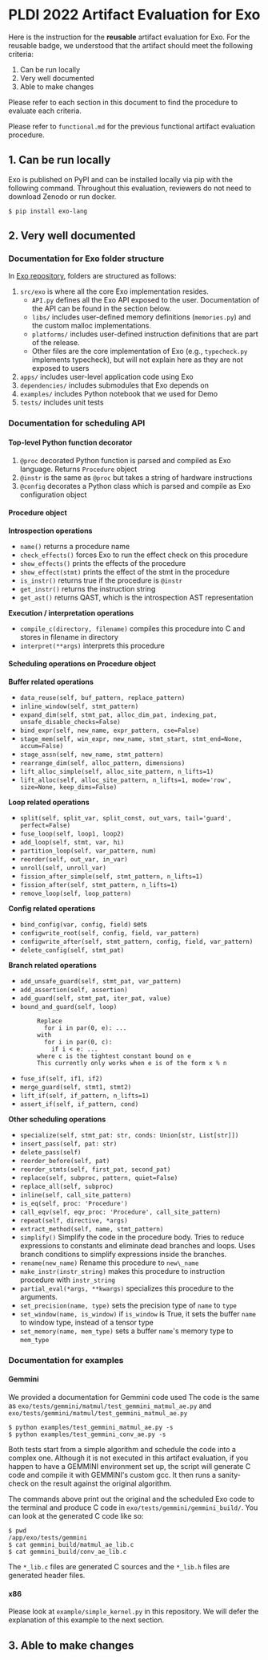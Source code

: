 # PLDI 2022 Artifact Evaluation for Exo

Here is the instruction for the **reusable** artifact evaluation for Exo.
For the reusable badge, we understood that the artifact should meet the following criteria:
1. Can be run locally
2. Very well documented
3. Able to make changes

Please refer to each section in this document to find the procedure to evaluate each criteria.

Please refer to `functional.md` for the previous functional artifact evaluation procedure.

## 1. Can be run locally

Exo is published on PyPI and can be installed locally via pip with the following command. Throughout this evaluation, reviewers do not need to download Zenodo or run docker.

```
$ pip install exo-lang
```

## 2. Very well documented

### Documentation for Exo folder structure

In [Exo repository](https://github.com/ChezJrk/exo), folders are structured as follows:
1. `src/exo` is where all the core Exo implementation resides.
   - `API.py` defines all the Exo API exposed to the user. Documentation of the API can be found in the section below.
   - `libs/` includes user-defined memory definitions (`memories.py`) and the custom malloc implementations.
   - `platforms/` includes user-defined instruction definitions that are part of the release.
   - Other files are the core implementation of Exo (e.g., `typecheck.py` implements typecheck), but will not explain here as they are not exposed to users
2. `apps/` includes user-level application code using Exo
3. `dependencies/` includes submodules that Exo depends on
4. `examples/` includes Python notebook that we used for Demo
5. `tests/` includes unit tests

### Documentation for scheduling API

#### Top-level Python function decorator
1. `@proc` decorated Python function is parsed and compiled as Exo language. Returns `Procedure` object
2. `@instr` is the same as `@proc` but takes a string of hardware instructions
3. `@config` decorates a Python class which is parsed and compile as Exo configuration object 

#### Procedure object
**Introspection operations**
- `name()` returns a procedure name
- `check_effects()` forces Exo to run the effect check on this procedure
- `show_effects()` prints the effects of the procedure
- `show_effect(stmt)` prints the effect of the stmt in the procedure
- `is_instr()` returns true if the procedure is `@instr`
- `get_instr()` returns the instruction string
- `get_ast()` returns QAST, which is the introspection AST representation

**Execution / interpretation operations**
- `compile_c(directory, filename)` compiles this procedure into C and stores in filename in directory
- `interpret(**args)` interprets this procedure

#### Scheduling operations on Procedure object
**Buffer related operations**
- `data_reuse(self, buf_pattern, replace_pattern)`
- `inline_window(self, stmt_pattern)`
- `expand_dim(self, stmt_pat, alloc_dim_pat, indexing_pat, unsafe_disable_checks=False)`
- `bind_expr(self, new_name, expr_pattern, cse=False)`
- `stage_mem(self, win_expr, new_name, stmt_start, stmt_end=None, accum=False)`
- `stage_assn(self, new_name, stmt_pattern)`
- `rearrange_dim(self, alloc_pattern, dimensions)`
- `lift_alloc_simple(self, alloc_site_pattern, n_lifts=1)`            
- `lift_alloc(self, alloc_site_pattern, n_lifts=1, mode='row', size=None, keep_dims=False)`

**Loop related operations**
- `split(self, split_var, split_const, out_vars, tail='guard', perfect=False)`
- `fuse_loop(self, loop1, loop2)`
- `add_loop(self, stmt, var, hi)`
- `partition_loop(self, var_pattern, num)`
- `reorder(self, out_var, in_var)`
- `unroll(self, unroll_var)`
- `fission_after_simple(self, stmt_pattern, n_lifts=1)`
- `fission_after(self, stmt_pattern, n_lifts=1)`
- `remove_loop(self, loop_pattern)`

**Config related operations**
- `bind_config(var, config, field)` sets 
- `configwrite_root(self, config, field, var_pattern)`
- `configwrite_after(self, stmt_pattern, config, field, var_pattern)`
- `delete_config(self, stmt_pat)`

**Branch related operations**
- `add_unsafe_guard(self, stmt_pat, var_pattern)`
- `add_assertion(self, assertion)`
- `add_guard(self, stmt_pat, iter_pat, value)`
- `bound_and_guard(self, loop)`
```
        Replace
          for i in par(0, e): ...
        with
          for i in par(0, c):
            if i < e: ...
        where c is the tightest constant bound on e
        This currently only works when e is of the form x % n
```
- `fuse_if(self, if1, if2)`
- `merge_guard(self, stmt1, stmt2)`
- `lift_if(self, if_pattern, n_lifts=1)`
- `assert_if(self, if_pattern, cond)`

**Other scheduling operations**
- `specialize(self, stmt_pat: str, conds: Union[str, List[str]])`
- `insert_pass(self, pat: str)`
- `delete_pass(self)`
- `reorder_before(self, pat)`
- `reorder_stmts(self, first_pat, second_pat)`
- `replace(self, subproc, pattern, quiet=False)`
- `replace_all(self, subproc)`
- `inline(self, call_site_pattern)`
- `is_eq(self, proc: 'Procedure')`
- `call_eqv(self, eqv_proc: 'Procedure', call_site_pattern)`
- `repeat(self, directive, *args)`
- `extract_method(self, name, stmt_pattern)`
- `simplify()` Simplify the code in the procedure body. Tries to reduce expressions
        to constants and eliminate dead branches and loops. Uses branch
        conditions to simplify expressions inside the branches.
- `rename(new_name)` Rename this procedure to `new\_name`
- `make_instr(instr_string)` makes this procedure to instruction procedure with `instr_string`
- `partial_eval(*args, **kwargs)` specializes this procedure to the arguments.
- `set_precision(name, type)` sets the precision type of `name` to `type`
- `set_window(name, is_window)` if `is_window` is True, it sets the buffer `name` to window type, instead of a tensor type
- `set_memory(name, mem_type)` sets a buffer `name`'s memory type to `mem_type`


### Documentation for examples

#### Gemmini

We provided a documentation for Gemmini code used
The code is the same as `exo/tests/gemmini/matmul/test_gemmini_matmul_ae.py` and `exo/tests/gemmini/matmul/test_gemmini_matmul_ae.py`

```
$ python examples/test_gemmini_matmul_ae.py -s
$ python examples/test_gemmini_conv_ae.py -s
```

Both tests start from a simple algorithm and schedule the code into a complex one.
Although it is not executed in this artifact evaluation, if you happen to have a GEMMINI
environment set up, the script will generate C code and compile it with GEMMINI's custom
gcc. It then runs a sanity-check on the result against the original algorithm.

The commands above print out the original and the scheduled Exo code to the terminal and
produce C code in `exo/tests/gemmini/gemmini_build/`. You can look at the generated C
code like so:

```
$ pwd
/app/exo/tests/gemmini
$ cat gemmini_build/matmul_ae_lib.c
$ cat gemmini_build/conv_ae_lib.c
```

The `*_lib.c` files are generated C sources and the `*_lib.h` files are generated header
files.

#### x86

Please look at `example/simple_kernel.py` in this repository. We will defer the explanation of this
example to the next section.

## 3. Able to make changes






